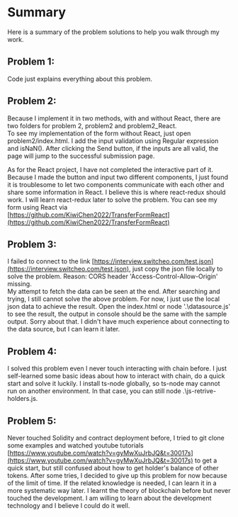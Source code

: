 # Summary

Here is a summary of the problem solutions to help you walk through my work.

## Problem 1:

Code just explains everything about this problem.

## Problem 2:

Because I implement it in two methods, with and without React, there are two folders for problem 2, problem2 and problem2_React.  
To see my implementation of the form without React, just open problem2/index.html. I add the input validation using Regular expression and isNaN(). After clicking the Send button, if the inputs are all valid, the page will jump to the successful submission page.

As for the React project, I have not completed the interactive part of it. Because I made the button and input two different components, I just found it is troublesome to let two components communicate with each other and share some information in React. I believe this is where react-redux should work. I will learn react-redux later to solve the problem. You can see my form using React via [https://github.com/KiwiChen2022/TransferFormReact](https://github.com/KiwiChen2022/TransferFormReact)

## Problem 3:

I failed to connect to the link [https://interview.switcheo.com/test.json](https://interview.switcheo.com/test.json), just copy the json file locally to solve the problem. 
Reason: CORS header 'Access-Control-Allow-Origin' missing.  
My attempt to fetch the data can be seen at the end. After searching and trying, I still cannot solve the above problem.
For now, I just use the local json data to achieve the result.
Open the index.html or node '.\datasource.js' to see the result, the output in console should be the same with the sample output.
Sorry about that. I didn't have much experience about connecting to the data source, but I can learn it later.

## Problem 4:

I solved this problem even I never touch interacting with chain before. I just self-learned some basic ideas about how to interact with chain, do a quick start and solve it luckily. I install ts-node globally, so ts-node may cannot run on another environment. In that case, you can still node .\js-retrive-holders.js.

## Problem 5:

Never touched Solidity and contract deployment before, I tried to git clone some examples and watched youtube tutorials [https://www.youtube.com/watch?v=gyMwXuJrbJQ&t=30017s](https://www.youtube.com/watch?v=gyMwXuJrbJQ&t=30017s) to get a quick start, but still confused about how to get holder's balance of other tokens. After some tries, I decided to give up this problem for now because of the limit of time. If the related knowledge is needed, I can learn it in a more systematic way later. I learnt the theory of blockchain before but never touched the development. I am willing to learn about the development technology and I believe I could do it well.
